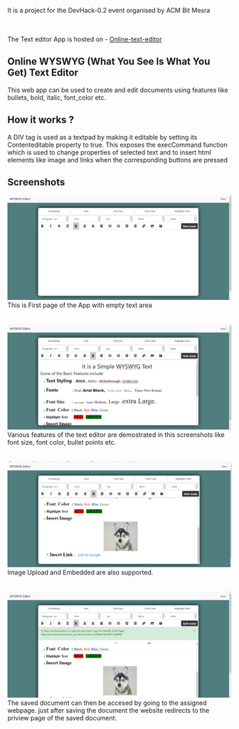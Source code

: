 
<p>It is a project for the DevHack-0.2 event organised by ACM Bit Mesra<p>
<br>
</br>
The Text editor App is hosted on - <a href="https://online-text-editor.herokuapp.com/" target="_blank" >Online-text-editor</a>
<br>
<h2>Online WYSWYG (What You See Is What You Get) Text Editor</h2>
This web app can be used to create and edit documents using features like bullets, bold, italic, font_color etc.

<h2>How it works ?</h2>
A DIV tag is used as a textpad by making it editable by setting its Contenteditable property to true. This exposes the execCommand function which is used to change   properties of selected text and to insert html elements like image and links  when the corresponding buttons are pressed

<h2>Screenshots</h2>

<img src="./screenshots/blank_page.png">
This is First page of the App with empty text area
<br>
<br>
<br>
<img src="./screenshots/basic.png">
Various features of the text editor are demostrated in this screenshots like font size, font color, bullet points etc.
<br>
<br>
<br>
<img src="./screenshots/image_input.png">
Image Upload and Embedded are also supported.
<br>
<br>
<br>

<img src="./screenshots/saved.png">
The saved document can then be accesed by going to the assigned webpage. just after saving the document the website redirects to the priview page of the saved document.
